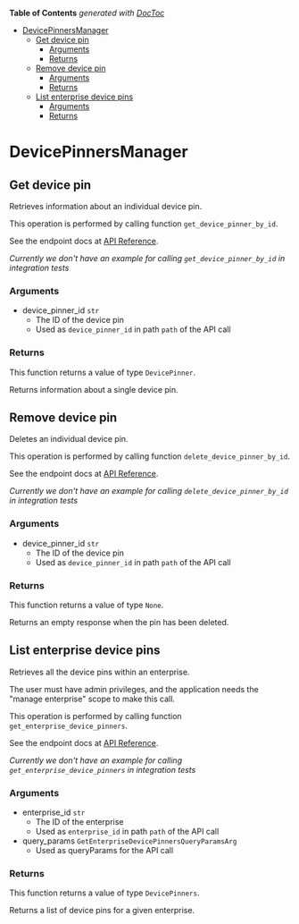 <!-- START doctoc generated TOC please keep comment here to allow auto update -->
<!-- DON'T EDIT THIS SECTION, INSTEAD RE-RUN doctoc TO UPDATE -->
**Table of Contents**  *generated with [DocToc](https://github.com/thlorenz/doctoc)*

- [DevicePinnersManager](#devicepinnersmanager)
  - [Get device pin](#get-device-pin)
    - [Arguments](#arguments)
    - [Returns](#returns)
  - [Remove device pin](#remove-device-pin)
    - [Arguments](#arguments-1)
    - [Returns](#returns-1)
  - [List enterprise device pins](#list-enterprise-device-pins)
    - [Arguments](#arguments-2)
    - [Returns](#returns-2)

<!-- END doctoc generated TOC please keep comment here to allow auto update -->

# DevicePinnersManager

## Get device pin

Retrieves information about an individual device pin.

This operation is performed by calling function `get_device_pinner_by_id`.

See the endpoint docs at
[API Reference](https://developer.box.com/reference/get-device-pinners-id/).

*Currently we don't have an example for calling `get_device_pinner_by_id` in integration tests*

### Arguments

- device_pinner_id `str`
  - The ID of the device pin
  - Used as `device_pinner_id` in path `path` of the API call


### Returns

This function returns a value of type `DevicePinner`.

Returns information about a single device pin.


## Remove device pin

Deletes an individual device pin.

This operation is performed by calling function `delete_device_pinner_by_id`.

See the endpoint docs at
[API Reference](https://developer.box.com/reference/delete-device-pinners-id/).

*Currently we don't have an example for calling `delete_device_pinner_by_id` in integration tests*

### Arguments

- device_pinner_id `str`
  - The ID of the device pin
  - Used as `device_pinner_id` in path `path` of the API call


### Returns

This function returns a value of type `None`.

Returns an empty response when the pin has been deleted.


## List enterprise device pins

Retrieves all the device pins within an enterprise.

The user must have admin privileges, and the application
needs the &quot;manage enterprise&quot; scope to make this call.

This operation is performed by calling function `get_enterprise_device_pinners`.

See the endpoint docs at
[API Reference](https://developer.box.com/reference/get-enterprises-id-device-pinners/).

*Currently we don't have an example for calling `get_enterprise_device_pinners` in integration tests*

### Arguments

- enterprise_id `str`
  - The ID of the enterprise
  - Used as `enterprise_id` in path `path` of the API call
- query_params `GetEnterpriseDevicePinnersQueryParamsArg`
  - Used as queryParams for the API call


### Returns

This function returns a value of type `DevicePinners`.

Returns a list of device pins for a given enterprise.


